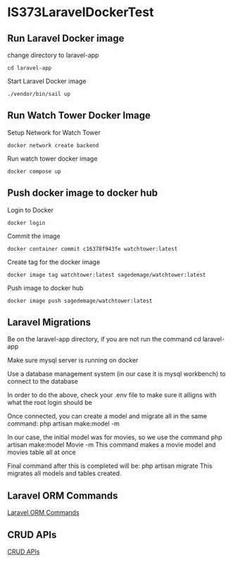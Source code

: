 # IS373LaravelDockerTest

## Run Laravel Docker image
change directory to laravel-app
```
cd laravel-app
```

Start Laravel Docker image
```
./vendor/bin/sail up
```

## Run Watch Tower Docker Image
Setup Network for Watch Tower
```
docker network create backend
```

Run watch tower docker image
```
docker compose up
```

## Push docker image to docker hub
Login to Docker
```
docker login
```

Commit the image
```
docker container commit c16378f943fe watchtower:latest
```

Create tag for the docker image
```
docker image tag watchtower:latest sagedemage/watchtower:latest
```

Push image to docker hub
```
docker image push sagedemage/watchtower:latest
```
## Laravel Migrations
Be on the laravel-app directory, if you are not run the command cd laravel-app

Make sure mysql server is running on docker

Use a database management system (in our case it is mysql workbench) to connect to the database

In order to do the above, check your .env file to make sure it alligns with what the root login should be

Once connected, you can create a model and migrate all in the same command:
php artisan make:model -m

In our case, the initial model was for movies, so we use the command php artisan make:model Movie -m
This command makes a movie model and movies table all at once

Final command after this is completed will be:
php artisan migrate
 This migrates all models and tables created.

## Laravel ORM Commands
[Laravel ORM Commands](./docs/laravel_orm_commands.md)

## CRUD APIs
[CRUD APIs](./docs/crud_api.md)
